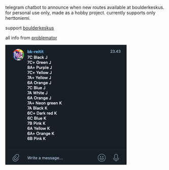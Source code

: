 <p>telegram chatbot to announce when new routes available at boulderkeskus. for personal use only, made as a hobby project. currently supports only herttoniemi.</p>

<p>support <a href="https://www.boulderkeskus.com/">boulderkeskus</a></p>
<p>all info from <a href="https://www.problemator.fi/">problemator</a></p>

<img src="example.png"/>

